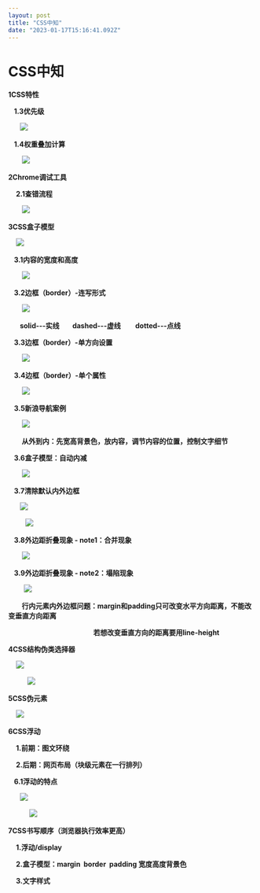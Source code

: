 ```yaml
---
layout: post
title: "CSS中知"
date: "2023-01-17T15:16:41.092Z"
---
```

CSS中知
=====

**1CSS特性**

   **1.3优先级**

      ![](https://img2023.cnblogs.com/blog/3075215/202301/3075215-20230116131327958-1643040790.png)

   **1.4权重叠加计算**

       ![](https://img2023.cnblogs.com/blog/3075215/202301/3075215-20230116135754596-1122846367.png)

**2Chrome调试工具**

    **2.1查错流程**

       ![](https://img2023.cnblogs.com/blog/3075215/202301/3075215-20230116191723512-880284196.png)

**3CSS盒子模型**

    ![](https://img2023.cnblogs.com/blog/3075215/202301/3075215-20230116201022316-560482110.png)

   **3.1内容的宽度和高度**

       ![](https://img2023.cnblogs.com/blog/3075215/202301/3075215-20230117103050949-1911296126.png)

   **3.2边框（border）-连写形式**

       ![](https://img2023.cnblogs.com/blog/3075215/202301/3075215-20230117104458348-1483125569.png)

      **solid---实线        dashed---虚线         dotted---点线**

   **3.3边框（border）-单方向设置**

       ![](https://img2023.cnblogs.com/blog/3075215/202301/3075215-20230117110408581-2130890442.png)

   **3.4边框（border）-单个属性**

       ![](https://img2023.cnblogs.com/blog/3075215/202301/3075215-20230117110952872-1523488573.png)

   **3.5新浪导航案例**

       ![](https://img2023.cnblogs.com/blog/3075215/202301/3075215-20230117130159826-85832783.png)

       **从外到内：先宽高背景色，放内容，调节内容的位置，控制文字细节**

   **3.6盒子模型：自动内减** 

       ![](https://img2023.cnblogs.com/blog/3075215/202301/3075215-20230117142905809-537627164.png)

   **3.7清除默认内外边框**

      ![](https://img2023.cnblogs.com/blog/3075215/202301/3075215-20230117144605733-1588391332.png)

         ![](https://img2023.cnblogs.com/blog/3075215/202301/3075215-20230117152305403-1746423368.png)

   **3.8外边距折叠现象 - note1：合并现象**

       ![](https://img2023.cnblogs.com/blog/3075215/202301/3075215-20230117160514346-744647440.png)

   **3.9外边距折叠现象 - note2：塌陷现象**

        ![](https://img2023.cnblogs.com/blog/3075215/202301/3075215-20230117161039329-1938709704.png)

       **行内元素内外边框问题：margin和padding只可改变水平方向距离，不能改变垂直方向距离**

                                            **若想改变垂直方向的距离要用line-height**

**4CSS结构伪类选择器**

    ![](https://img2023.cnblogs.com/blog/3075215/202301/3075215-20230117163012004-1866767743.png)

          ![](https://img2023.cnblogs.com/blog/3075215/202301/3075215-20230117164203737-981514005.png)

**5CSS伪元素**

    ![](https://img2023.cnblogs.com/blog/3075215/202301/3075215-20230117165522850-25422788.png)

**6CSS浮动**

    **1.前期：图文环绕**

    **2.后期：网页布局（块级元素在一行排列）**

   **6.1浮动的特点**

      ![](https://img2023.cnblogs.com/blog/3075215/202301/3075215-20230117194500982-575520992.png)

           ![](https://img2023.cnblogs.com/blog/3075215/202301/3075215-20230117194634695-2091602978.png)

**7CSS书写顺序（浏览器执行效率更高）**

    **1.浮动/display**

    **2.盒子模型：margin  border  padding 宽度高度背景色**

    **3.文字样式**